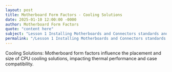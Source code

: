 ```yaml
---
layout: post
title: Motherboard Form Factors - Cooling Solutions
date: 2025-01-10 12:00:00 -0000
author: Motherboard Form Factors
quote: "content here"
subject: "Lesson 1 Installing Motherboards and Connectors standards and specifications"
permalink: "/Lesson 1 Installing Motherboards and Connectors standards and specifications/Motherboard Form Factors/Motherboard Form Factors - Cooling Solutions"
---
```


Cooling Solutions: Motherboard form factors influence the placement and size of CPU cooling solutions, impacting thermal performance and case compatibility.
